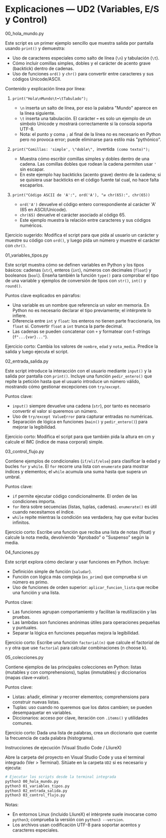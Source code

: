 
# Explicaciones — UD2 (Variables, E/S y Control)

00_hola_mundo.py

Este script es un primer ejemplo sencillo que muestra salida por pantalla usando `print()` y demuestra:

- Uso de caracteres especiales como salto de línea (`\n`) y tabulación (`\t`).
- Cómo incluir comillas simples, dobles y el carácter de acento grave (backtick) dentro de cadenas.
- Uso de funciones `ord()` y `chr()` para convertir entre caracteres y sus códigos Unicode/ASCII.

Contenido y explicación línea por línea:

1. `print("Hola\nMundo\t➡\tTabulado");`
    - `\n` inserta un salto de línea, por eso la palabra "Mundo" aparece en la línea siguiente.
    - `\t` inserta una tabulación. El carácter `➡` es solo un ejemplo de un símbolo Unicode y mostrará correctamente si la consola soporta UTF-8.
    - Nota: el punto y coma `;` al final de la línea no es necesario en Python pero no provoca error; puede eliminarse para estilo más "pythónico".

2. `print("Comillas: 'simple', \"doble\", `invertida` (como texto)");`
    - Muestra cómo escribir comillas simples y dobles dentro de una cadena. Las comillas dobles que rodean la cadena permiten usar `'` sin escapar.
    - En este ejemplo hay backticks (acento grave) dentro de la cadena; si se quisiera usar backticks en el código fuente tal cual, no hace falta escaparlos.

3. `print("Código ASCII de 'A':", ord('A'), "⇄ chr(65):", chr(65))`
    - `ord('A')` devuelve el código entero correspondiente al carácter 'A' (65 en ASCII/Unicode).
    - `chr(65)` devuelve el carácter asociado al código 65.
    - Este ejemplo muestra la relación entre caracteres y sus códigos numéricos.

Ejercicio sugerido: Modifica el script para que pida al usuario un carácter y muestre su código con `ord()`, y luego pida un número y muestre el carácter con `chr()`.

01_variables_tipos.py

Este script muestra cómo se definen variables en Python y los tipos básicos: cadenas (`str`), enteros (`int`), números con decimales (`float`) y booleanos (`bool`). Enseña también la función `type()` para comprobar el tipo de una variable y ejemplos de conversión de tipos con `str()`, `int()` y `round()`.

Puntos clave explicados en párrafos:

- Una variable es un nombre que referencia un valor en memoria. En Python no es necesario declarar el tipo previamente; el intérprete lo infiere.
- Diferencia entre `int` y `float`: los enteros no tienen parte fraccionaria, los `float` sí. Convertir `float` a `int` trunca la parte decimal.
- Las cadenas se pueden concatenar con `+` y formatear con f-strings (`f"...{var}..."`).

Ejercicio corto: Cambia los valores de `nombre`, `edad` y `nota_media`. Predice la salida y luego ejecuta el script.

02_entrada_salida.py

Este script introduce la interacción con el usuario mediante `input()` y la salida por pantalla con `print()`. Incluye una función `pedir_entero()` que repite la petición hasta que el usuario introduce un número válido, mostrando cómo gestionar excepciones con `try/except`.

Puntos clave:

- `input()` siempre devuelve una cadena (`str`), por tanto es necesario convertir el valor si queremos un número.
- Uso de `try/except ValueError` para capturar entradas no numéricas.
- Separación de lógica en funciones (`main()` y `pedir_entero()`) para mejorar la legibilidad.

Ejercicio corto: Modifica el script para que también pida la altura en cm y calcule el IMC (índice de masa corporal) simple.

03_control_flujo.py

Contiene ejemplos de condicionales (`if/elif/else`) para clasificar la edad y bucles `for` y `while`. El `for` recorre una lista con `enumerate` para mostrar índices y elementos; el `while` acumula una suma hasta que supera un umbral.

Puntos clave:

- `if` permite ejecutar código condicionalmente. El orden de las condiciones importa.
- `for` itera sobre secuencias (listas, tuplas, cadenas). `enumerate()` es útil cuando necesitamos el índice.
- `while` repite mientras la condición sea verdadera; hay que evitar bucles infinitos.

Ejercicio corto: Escribe una función que reciba una lista de notas (float) y calcule la nota media, devolviendo "Aprobado" o "Suspenso" según la media.

04_funciones.py

Este script explora cómo declarar y usar funciones en Python. Incluye:

- Definición simple de función (`saludar`).
- Función con lógica más compleja (`es_primo`) que comprueba si un número es primo.
- Uso de funciones de orden superior: `aplicar_funcion_lista` que recibe una función y una lista.

Puntos clave:

- Las funciones agrupan comportamiento y facilitan la reutilización y las pruebas.
- Las lambdas son funciones anónimas útiles para operaciones pequeñas y puntuales.
- Separar la lógica en funciones pequeñas mejora la legibilidad.

Ejercicio corto: Escribe una función `factorial(n)` que calcule el factorial de `n` y otra que use `factorial` para calcular combinaciones (n choose k).

05_colecciones.py

Contiene ejemplos de las principales colecciones en Python: listas (mutables y con comprehensions), tuplas (inmutables) y diccionarios (mapas clave->valor).

Puntos clave:

- Listas: añadir, eliminar y recorrer elementos; comprehensions para construir nuevas listas.
- Tuplas: uso cuando no queremos que los datos cambien; se pueden desempaquetar en variables.
- Diccionarios: acceso por clave, iteración con `.items()` y utilidades comunes.

Ejercicio corto: Dada una lista de palabras, crea un diccionario que cuente la frecuencia de cada palabra (histograma).

Instrucciones de ejecución (Visual Studio Code / LliureX)

Abre la carpeta del proyecto en Visual Studio Code y usa el terminal integrado (Ver > Terminal). Sitúate en la carpeta `UD2` si es necesario y ejecuta:

```bash
# Ejecutar los scripts desde la terminal integrada
python3 00_hola_mundo.py
python3 01_variables_tipos.py
python3 02_entrada_salida.py
python3 03_control_flujo.py
```

Notas:
- En entornos Linux (incluido LliureX) el intérprete suele invocarse como `python3`; comprueba la versión con `python3 --version`.
- Los archivos usan codificación UTF-8 para soportar acentos y caracteres especiales.
